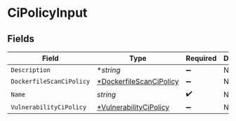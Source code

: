 # CiPolicyInput


## Fields

| Field                                                                    | Type                                                                     | Required                                                                 | Description                                                              |
| ------------------------------------------------------------------------ | ------------------------------------------------------------------------ | ------------------------------------------------------------------------ | ------------------------------------------------------------------------ |
| `Description`                                                            | **string*                                                                | :heavy_minus_sign:                                                       | N/A                                                                      |
| `DockerfileScanCiPolicy`                                                 | [*DockerfileScanCiPolicy](../../models/shared/dockerfilescancipolicy.md) | :heavy_minus_sign:                                                       | N/A                                                                      |
| `Name`                                                                   | *string*                                                                 | :heavy_check_mark:                                                       | N/A                                                                      |
| `VulnerabilityCiPolicy`                                                  | [*VulnerabilityCiPolicy](../../models/shared/vulnerabilitycipolicy.md)   | :heavy_minus_sign:                                                       | N/A                                                                      |